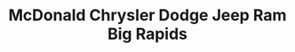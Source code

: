 ---
title: "McDonald Chrysler Dodge Jeep Ram Big Rapids"
url: /big-rapids/mcdonald-chrysler-dodge-jeep-ram-big-rapids/
shop: car
---